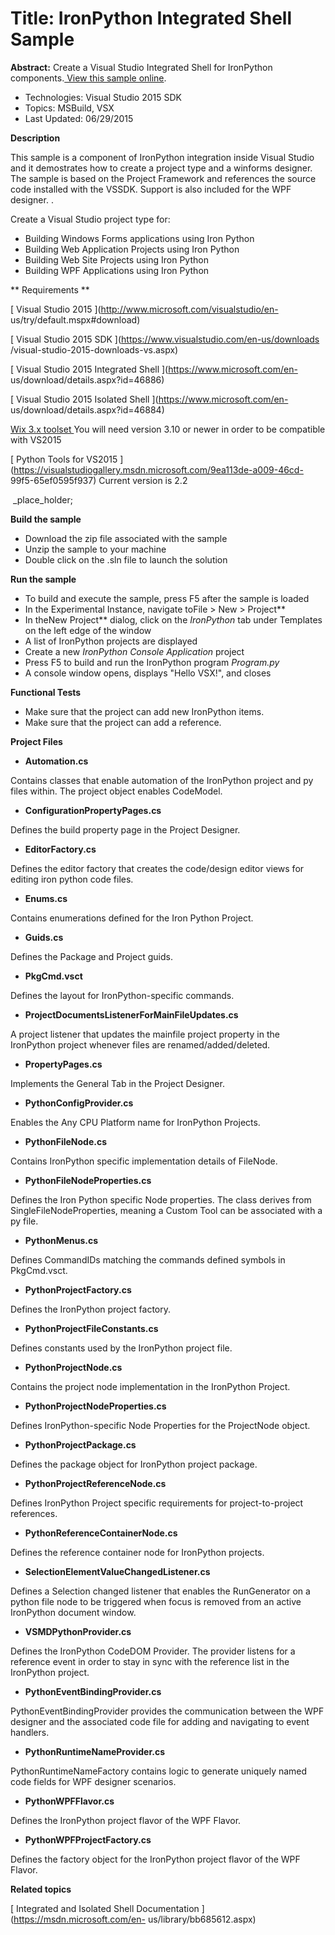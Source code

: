 # Title: IronPython Integrated Shell Sample

**Abstract:** Create a Visual Studio Integrated Shell for IronPython
components.[ View this sample online](https://github.com/Microsoft/VSSDK-Extensibility-Samples).

* Technologies: Visual Studio 2015 SDK
* Topics: MSBuild, VSX
* Last Updated: 06/29/2015


**Description**

This sample is a component of IronPython integration inside Visual Studio and
it demostrates how to create a project type and a winforms designer. The
sample is based on the Project Framework and references the source code
installed with the VSSDK. Support is also included for the WPF designer. .

Create a Visual Studio project type for:

  * Building Windows Forms applications using Iron Python 
  * Building Web Application Projects using Iron Python 
  * Building Web Site Projects using Iron Python 
  * Building WPF Applications using Iron Python 



** Requirements **

[ Visual Studio 2015 ](http://www.microsoft.com/visualstudio/en-
us/try/default.mspx#download)

[ Visual Studio 2015 SDK ](https://www.visualstudio.com/en-us/downloads
/visual-studio-2015-downloads-vs.aspx)

[ Visual Studio 2015 Integrated Shell ](https://www.microsoft.com/en-
us/download/details.aspx?id=46886)

[ Visual Studio 2015 Isolated Shell ](https://www.microsoft.com/en-
us/download/details.aspx?id=46884)

[ Wix 3.x toolset ](http://wixtoolset.org/) You will need version 3.10 or
newer in order to be compatible with VS2015

[ Python Tools for VS2015
](https://visualstudiogallery.msdn.microsoft.com/9ea113de-a009-46cd-
99f5-65ef0595f937) Current version is 2.2

&nbsp;_place_holder;

**Build the sample**

  * Download the zip file associated with the sample 
  * Unzip the sample to your machine 
  * Double click on the .sln file to launch the solution 



**Run the sample**

  * To build and execute the sample, press F5 after the sample is loaded 
  * In the Experimental Instance, navigate toFile &gt; New &gt; Project**
  * In theNew Project** dialog, click on the _IronPython_ tab under Templates on the left edge of the window
  * A list of IronPython projects are displayed
  * Create a new _IronPython Console Application_ project
  * Press F5 to build and run the IronPython program _Program.py_
  * A console window opens, displays "Hello VSX!", and closes



**Functional Tests**

  * Make sure that the project can add new IronPython items. 
  * Make sure that the project can add a reference. 



**Project Files**

* **Automation.cs**

Contains classes that enable automation of the IronPython project and py files
within. The project object enables CodeModel.

* **ConfigurationPropertyPages.cs**

Defines the build property page in the Project Designer.

* **EditorFactory.cs**

Defines the editor factory that creates the code/design editor views for
editing iron python code files.

* **Enums.cs**

Contains enumerations defined for the Iron Python Project.

* **Guids.cs**

Defines the Package and Project guids.

* **PkgCmd.vsct**

Defines the layout for IronPython-specific commands.

* **ProjectDocumentsListenerForMainFileUpdates.cs**

A project listener that updates the mainfile project property in the
IronPython project whenever files are renamed/added/deleted.

* **PropertyPages.cs**

Implements the General Tab in the Project Designer.

* **PythonConfigProvider.cs**

Enables the Any CPU Platform name for IronPython Projects.

* **PythonFileNode.cs**

Contains IronPython specific implementation details of FileNode.

* **PythonFileNodeProperties.cs**

Defines the Iron Python specific Node properties. The class derives from
SingleFileNodeProperties, meaning a Custom Tool can be associated with a py
file.

* **PythonMenus.cs**

Defines CommandIDs matching the commands defined symbols in PkgCmd.vsct.

* **PythonProjectFactory.cs**

Defines the IronPython project factory.

* **PythonProjectFileConstants.cs**

Defines constants used by the IronPython project file.

* **PythonProjectNode.cs**

Contains the project node implementation in the IronPython Project.

* **PythonProjectNodeProperties.cs**

Defines IronPython-specific Node Properties for the ProjectNode object.

* **PythonProjectPackage.cs**

Defines the package object for IronPython project package.

* **PythonProjectReferenceNode.cs**

Defines IronPython Project specific requirements for project-to-project
references.

* **PythonReferenceContainerNode.cs**

Defines the reference container node for IronPython projects.

* **SelectionElementValueChangedListener.cs**

Defines a Selection changed listener that enables the RunGenerator on a python
file node to be triggered when focus is removed from an active IronPython
document window.

* **VSMDPythonProvider.cs**

Defines the IronPython CodeDOM Provider. The provider listens for a reference
event in order to stay in sync with the reference list in the IronPython
project.

* **PythonEventBindingProvider.cs**

PythonEventBindingProvider provides the communication between the WPF designer
and the associated code file for adding and navigating to event handlers.

* **PythonRuntimeNameProvider.cs**

PythonRuntimeNameFactory contains logic to generate uniquely named code fields
for WPF designer scenarios.

* **PythonWPFFlavor.cs**

Defines the IronPython project flavor of the WPF Flavor.

* **PythonWPFProjectFactory.cs**

Defines the factory object for the IronPython project flavor of the WPF
Flavor.



**Related topics**

[ Integrated and Isolated Shell Documentation ](https://msdn.microsoft.com/en-
us/library/bb685612.aspx)

